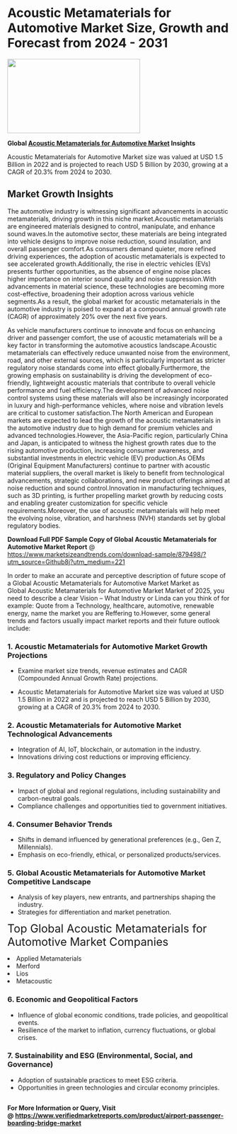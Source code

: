 <H1>Acoustic Metamaterials for Automotive Market Size, Growth and Forecast from 2024 - 2031</H1><img class="aligncenter size-medium wp-image-584254" src="https://thirdeyenews.in/wp-content/uploads/2024/09/Global-Market-Research-300x168.jpeg" alt="" width="300" height="168" /><p><strong>Global&nbsp;<a href="https://www.marketsizeandtrends.com/download-sample/879498/?utm_source=Github8j?utm_medium=221">Acoustic Metamaterials for Automotive Market</a> Insights</strong></p><p>Acoustic Metamaterials for Automotive Market size was valued at USD 1.5 Billion in 2022 and is projected to reach USD 5 Billion by 2030, growing at a CAGR of 20.3% from 2024 to 2030.</p><p><h2>Market Growth Insights</h2> <p>The automotive industry is witnessing significant advancements in acoustic metamaterials, driving growth in this niche market.Acoustic metamaterials are engineered materials designed to control, manipulate, and enhance sound waves.In the automotive sector, these materials are being integrated into vehicle designs to improve noise reduction, sound insulation, and overall passenger comfort.As consumers demand quieter, more refined driving experiences, the adoption of acoustic metamaterials is expected to see accelerated growth.Additionally, the rise in electric vehicles (EVs) presents further opportunities, as the absence of engine noise places higher importance on interior sound quality and noise suppression.With advancements in material science, these technologies are becoming more cost-effective, broadening their adoption across various vehicle segments.As a result, the global market for acoustic metamaterials in the automotive industry is poised to expand at a compound annual growth rate (CAGR) of approximately 20% over the next five years.</p> <p>As vehicle manufacturers continue to innovate and focus on enhancing driver and passenger comfort, the use of acoustic metamaterials will be a key factor in transforming the automotive acoustics landscape.Acoustic metamaterials can effectively reduce unwanted noise from the environment, road, and other external sources, which is particularly important as stricter regulatory noise standards come into effect globally.Furthermore, the growing emphasis on sustainability is driving the development of eco-friendly, lightweight acoustic materials that contribute to overall vehicle performance and fuel efficiency.The development of advanced noise control systems using these materials will also be increasingly incorporated in luxury and high-performance vehicles, where noise and vibration levels are critical to customer satisfaction.The North American and European markets are expected to lead the growth of the acoustic metamaterials in the automotive industry due to high demand for premium vehicles and advanced technologies.However, the Asia-Pacific region, particularly China and Japan, is anticipated to witness the highest growth rates due to the rising automotive production, increasing consumer awareness, and substantial investments in electric vehicle (EV) production.As OEMs (Original Equipment Manufacturers) continue to partner with acoustic material suppliers, the overall market is likely to benefit from technological advancements, strategic collaborations, and new product offerings aimed at noise reduction and sound control.Innovation in manufacturing techniques, such as 3D printing, is further propelling market growth by reducing costs and enabling greater customization for specific vehicle requirements.Moreover, the use of acoustic metamaterials will help meet the evolving noise, vibration, and harshness (NVH) standards set by global regulatory bodies.<p><span class=""><strong>Download Full PDF Sample Copy of Global Acoustic Metamaterials for Automotive Market Report</strong> @ <a href="https://www.marketsizeandtrends.com/download-sample/879498/?utm_source=Github8j?utm_medium=221" target="_blank">https://www.marketsizeandtrends.com/download-sample/879498/?utm_source=Github8j?utm_medium=221</a></span></p><p>In order to make an accurate and perceptive description of future scope of a Global&nbsp;Acoustic Metamaterials for Automotive Market Market as Global&nbsp;Acoustic Metamaterials for Automotive Market Market of 2025, you need to describe a clear Vision &ndash; What Industry or Linda can you think of for example: Quote from a Technology, healthcare, automotive, renewable energy, name the market you are Reffering to.However, some general trends and factors usually impact market reports and their future outlook include:</p><h3>1.&nbsp;<strong>Acoustic Metamaterials for Automotive Market Growth Projections</strong></h3><ul><li>Examine market size trends, revenue estimates and CAGR (Compounded Annual Growth Rate) projections.</li><li><p>Acoustic Metamaterials for Automotive Market size was valued at USD 1.5 Billion in 2022 and is projected to reach USD 5 Billion by 2030, growing at a CAGR of 20.3% from 2024 to 2030.</p></li></ul><h3>2.&nbsp;<strong>Acoustic Metamaterials for Automotive Market Technological Advancements</strong></h3><ul><li>Integration of AI, IoT, blockchain, or automation in the industry.</li><li>Innovations driving cost reductions or improving efficiency.</li></ul><h3>3.&nbsp;<strong>Regulatory and Policy Changes</strong></h3><ul><li>Impact of global and regional regulations, including sustainability and carbon-neutral goals.</li><li>Compliance challenges and opportunities tied to government initiatives.</li></ul><h3>4.&nbsp;<strong>Consumer Behavior Trends</strong></h3><ul><li>Shifts in demand influenced by generational preferences (e.g., Gen Z, Millennials).</li><li>Emphasis on eco-friendly, ethical, or personalized products/services.</li></ul><h3>5.&nbsp;<strong>Global Acoustic Metamaterials for Automotive Market Competitive Landscape</strong></h3><ul><li>Analysis of key players, new entrants, and partnerships shaping the industry.</li><li>Strategies for differentiation and market penetration.</li></ul><p data-pm-slice="1 1 []"><span style="color: inherit; font-family: inherit; font-size: 25px;">Top Global Acoustic Metamaterials for Automotive Market Companies</span></p><div class="" data-test-id=""><p><li>Applied Metamaterials</li><li> Merford</li><li> Lios</li><li> Metacoustic</li></p></div><h3>6.&nbsp;<strong>Economic and Geopolitical Factors</strong></h3><ul><li>Influence of global economic conditions, trade policies, and geopolitical events.</li><li>Resilience of the market to inflation, currency fluctuations, or global crises.</li></ul><h3>7.&nbsp;<strong>Sustainability and ESG (Environmental, Social, and Governance)</strong></h3><ul><li>Adoption of sustainable practices to meet ESG criteria.</li><li>Opportunities in green technologies and circular economy principles.</li></ul><h2><strong style="font-size: 14px;">For More Information or Query, Visit @&nbsp;</strong><a style="background-color: #ffffff; font-size: 14px;" href="https://www.marketsizeandtrends.com/report/acoustic-metamaterials-for-automotive-market/" target="_blank">https://www.verifiedmarketreports.com/product/airport-passenger-boarding-bridge-market</a></h2>